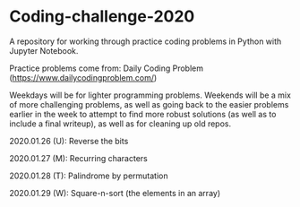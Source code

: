 # Coding-challenge-2020
A repository for working through practice coding problems in Python with Jupyter Notebook. 

Practice problems come from: Daily Coding Problem (https://www.dailycodingproblem.com/)  

Weekdays will be for lighter programming problems. Weekends will be a mix of more challenging problems, as well as going back to the easier problems earlier in the week to attempt to find more robust solutions (as well as to include a final writeup), as well as for cleaning up old repos. 

2020.01.26 (U): Reverse the bits 

2020.01.27 (M): Recurring characters

2020.01.28 (T): Palindrome by permutation

2020.01.29 (W): Square-n-sort (the elements in an array)
